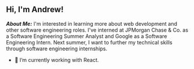 ## Hi, I'm Andrew!

***About Me:***
I'm interested in learning more about web development and other software engineering roles. I've interned at JPMorgan Chase & Co. as a Software Engineering Summer Analyst and Google as a Software Engineering Intern. Next summer, I want to further my technical skills through software engineering internships.

- 🔭 I’m currently working with React.

<!--
**andrewsantoyo/andrewsantoyo** is a ✨ _special_ ✨ repository because its `README.md` (this file) appears on your GitHub profile.

Here are some ideas to get you started:

- 🔭 I’m currently working on ...
- 🌱 I’m currently learning ...
- 👯 I’m looking to collaborate on ...
- 🤔 I’m looking for help with ...
- 💬 Ask me about ...
- 📫 How to reach me: ...
- 😄 Pronouns: ...
- ⚡ Fun fact: ...
-->
